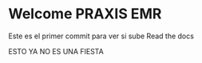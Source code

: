 # Welcome PRAXIS EMR

Este es el primer commit para ver si sube Read the docs

ESTO YA NO ES UNA FIESTA
